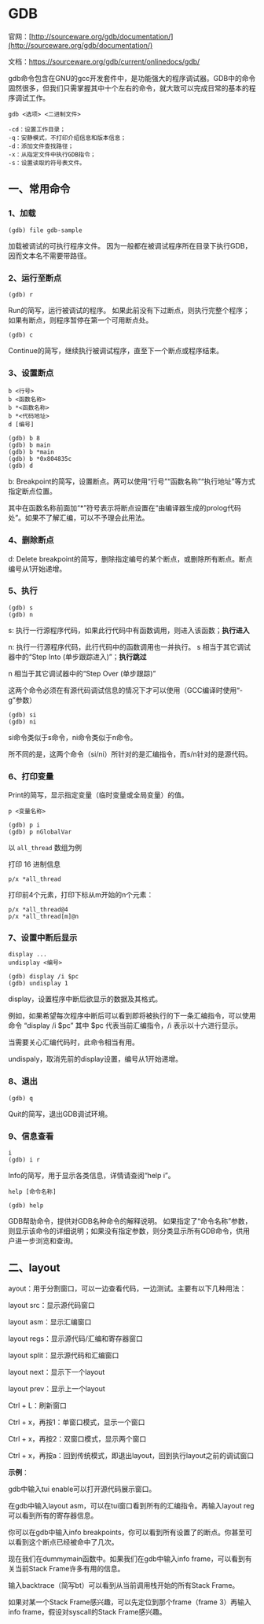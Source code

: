 # GDB

官网：[http://sourceware.org/gdb/documentation/](http://sourceware.org/gdb/documentation/)

文档：https://sourceware.org/gdb/current/onlinedocs/gdb/

gdb命令包含在GNU的gcc开发套件中，是功能强大的程序调试器。GDB中的命令固然很多，但我们只需掌握其中十个左右的命令，就大致可以完成日常的基本的程序调试工作。

```shell
gdb <选项> <二进制文件>

-cd：设置工作目录； 
-q：安静模式，不打印介绍信息和版本信息； 
-d：添加文件查找路径； 
-x：从指定文件中执行GDB指令； 
-s：设置读取的符号表文件。
```

## 一、常用命令

### 1、加载

```
(gdb) file gdb-sample
```

加载被调试的可执行程序文件。 因为一般都在被调试程序所在目录下执行GDB，因而文本名不需要带路径。

### 2、运行至断点

```
(gdb) r
```

Run的简写，运行被调试的程序。 如果此前没有下过断点，则执行完整个程序；如果有断点，则程序暂停在第一个可用断点处。

```
(gdb) c
```

Continue的简写，继续执行被调试程序，直至下一个断点或程序结束。

### 3、设置断点

```
b <行号> 
b <函数名称> 
b *<函数名称> 
b *<代码地址> 
d [编号]

(gdb) b 8 
(gdb) b main 
(gdb) b *main 
(gdb) b *0x804835c 
(gdb) d
```

b: Breakpoint的简写，设置断点。两可以使用“行号”“函数名称”“执行地址”等方式指定断点位置。

其中在函数名称前面加“*”符号表示将断点设置在“由编译器生成的prolog代码处”。如果不了解汇编，可以不予理会此用法。

### 4、删除断点

d: Delete breakpoint的简写，删除指定编号的某个断点，或删除所有断点。断点编号从1开始递增。

### 5、执行

```
(gdb) s 
(gdb) n
```

s: 执行一行源程序代码，如果此行代码中有函数调用，则进入该函数；**执行进入**

n: 执行一行源程序代码，此行代码中的函数调用也一并执行。 s 相当于其它调试器中的“Step Into (单步跟踪进入)”；**执行跳过**

n 相当于其它调试器中的“Step Over (单步跟踪)” 

这两个命令必须在有源代码调试信息的情况下才可以使用（GCC编译时使用“-g”参数）

```
(gdb) si
(gdb) ni
```

si命令类似于s命令，ni命令类似于n命令。

所不同的是，这两个命令（si/ni）所针对的是汇编指令，而s/n针对的是源代码。

### 6、打印变量

Print的简写，显示指定变量（临时变量或全局变量）的值。

```
p <变量名称>

(gdb) p i 
(gdb) p nGlobalVar
```

以 `all_thread` 数组为例

打印 16 进制信息

```
p/x *all_thread
```

打印前4个元素，打印下标从m开始的n个元素：

```
p/x *all_thread@4
p/x *all_thread[m]@n
```



### 7、设置中断后显示

```
display ... 
undisplay <编号>

(gdb) display /i $pc 
(gdb) undisplay 1
```

display，设置程序中断后欲显示的数据及其格式。 

例如，如果希望每次程序中断后可以看到即将被执行的下一条汇编指令，可以使用命令 “display /i $pc” 其中 $pc 代表当前汇编指令，/i 表示以十六进行显示。

当需要关心汇编代码时，此命令相当有用。

undispaly，取消先前的display设置，编号从1开始递增。

### 8、退出

```
(gdb) q
```

Quit的简写，退出GDB调试环境。

### 9、信息查看

```
i
(gdb) i r
```

Info的简写，用于显示各类信息，详情请查阅“help i”。

```
help [命令名称]

(gdb) help
```

GDB帮助命令，提供对GDB名种命令的解释说明。 如果指定了“命令名称”参数，则显示该命令的详细说明；如果没有指定参数，则分类显示所有GDB命令，供用户进一步浏览和查询。

## 二、layout

ayout：用于分割窗口，可以一边查看代码，一边测试。主要有以下几种用法：

layout src：显示源代码窗口

layout asm：显示汇编窗口

layout regs：显示源代码/汇编和寄存器窗口

layout split：显示源代码和汇编窗口

layout next：显示下一个layout

layout prev：显示上一个layout

Ctrl + L：刷新窗口

Ctrl + x，再按1：单窗口模式，显示一个窗口

Ctrl + x，再按2：双窗口模式，显示两个窗口

Ctrl + x，再按a：回到传统模式，即退出layout，回到执行layout之前的调试窗口



**示例**：

gdb中输入tui enable可以打开源代码展示窗口。

在gdb中输入layout asm，可以在tui窗口看到所有的汇编指令。再输入layout reg可以看到所有的寄存器信息。

你可以在gdb中输入info breakpoints，你可以看到所有设置了的断点。你甚至可以看到这个断点已经被命中了几次。

现在我们在dummymain函数中。如果我们在gdb中输入info frame，可以看到有关当前Stack Frame许多有用的信息。

输入backtrace（简写bt）可以看到从当前调用栈开始的所有Stack Frame。

如果对某一个Stack Frame感兴趣，可以先定位到那个frame（frame 3）再输入info frame，假设对syscall的Stack Frame感兴趣。
